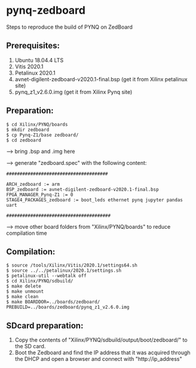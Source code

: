 # pynq-zedboard
Steps to reproduce the build of PYNQ on ZedBoard

## Prerequisites:
1) Ubuntu 18.04.4 LTS
2) Vitis 2020.1
3) Petalinux 2020.1
4) avnet-digilent-zedboard-v2020.1-final.bsp (get it from Xilinx petalinux site)
5) pynq_z1_v2.6.0.img (get it from Xilinx Pynq site)

## Preparation:
```shell=
$ cd Xilinx/PYNQ/boards
$ mkdir zedboard
$ cp Pynq-Z1/base zedboard/
$ cd zedboard
```
--> bring .bsp and .img here

--> generate "zedboard.spec" with the following content:

```console=
######################################

ARCH_zedboard := arm
BSP_zedboard := avnet-digilent-zedboard-v2020.1-final.bsp
FPGA_MANAGER_Pynq-Z1 := 0
STAGE4_PACKAGES_zedboard := boot_leds ethernet pynq jupyter pandas uart

#######################################
```

--> move other board folders from "Xilinx/PYNQ/boards" to reduce compilation time

## Compilation:
```shell=
$ source /tools/Xilinx/Vitis/2020.1/settings64.sh
$ source ../../petalinux/2020.1/settings.sh
$ petalinux-util --webtalk off
$ cd Xilinx/PYNQ/sdbuild/
$ make delete
$ make unmount
$ make clean
$ make BOARDDOR=../boards/zedboard/ PREBUILD=../boards/zedboard/pynq_z1_v2.6.0.img
```

## SDcard preparation:
1) Copy the contents of "Xilinx/PYNQ/sdbuild/output/boot/zedboard/" to the SD card.
2) Boot the Zedboard and find the IP address that it was acquired through the DHCP and open a browser and connect with "http://ip_address"
